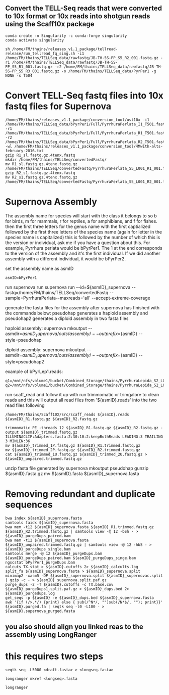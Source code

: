 ## Convert the TELL-Seq reads that were converted to 10x format or 10x reads into shotgun reads using the Scaff10x package
	conda create -n Singularity -c conda-forge singularity
	conda activate singularity

	sh /home/FM/thains/releases_v1.1_package/tellread-release/run_tellread_fq_sing.sh -i1 /home/FM/thains/TELLSeq_data/rawfastq/JB-TH-5S-PP_S5_R2_001.fastq.gz -r1 /home/FM/thains/TELLSeq_data/rawfastq/JB-TH-5S-PP_S5_R1_001.fastq.gz -r2 /home/FM/thains/TELLSeq_data/rawfastq/JB-TH-5S-PP_S5_R3_001.fastq.gz -o /home/FM/thains/TELLSeq_data/PyrPer1 -g NONE -s T504

# Convert TELL-Seq fastq files into 10x fastq files for Supernova
	/home/FM/thains/releases_v1.1_package/conversion_tool/ust10x -i1 /home/FM/thains/TELLSeq_data/bPyrPer1/Full/PyrrhuraPerlata_I1_T501.fastq.gz.corrected.err_barcode_removed.fastq.gz -r1 /home/FM/thains/TELLSeq_data/bPyrPer1/Full/PyrrhuraPerlata_R1_T501.fastq.gz.corrected.err_barcode_removed.fastq.gz -r2 /home/FM/thains/TELLSeq_data/bPyrPer1/Full/PyrrhuraPerlata_R2_T501.fastq.gz.corrected.err_barcode_removed.fastq.gz -wl /home/FM/thains/releases_v1.1_package/conversion_tool/4Mwith-alts-february-2016.txt
	gzip R1_sl.fastq.gz.4tenx.fastq
	mkdir /home/FM/thains/TELLSeq/convertedFastq/
	mv R1_sl.fastq.gz.4tenx.fastq.gz /home/FM/thains/TELLSeq/convertedFastq/PyrrhuraPerlata_S5_L001_R1_001.fastq.gz
	gzip R2_s1.fastq.gz.4tenx.fastq
	mv R2_s1.fastq.gz.4tenx.fastq.gz /home/FM/thains/TELLSeq/convertedFastq/PyrrhuraPerlata_S5_L001_R2_001.fastq.gz

# Supernova Assembly 
The assembly name for species will start with the class it belongs to so b for birds, m for mammals, r for reptiles, a for amphibians, and f for fishes.
then the first three letters for the genus name with the first captialized followed by the first three letters of the species name (again for letter in the species name is capitalized)
this is followed by the number of which this is the version or individual, ask me if you have a question about this.
For example, Pyrrhura perlata would be bPyrPer1. The 1 at the end corresponds to the version of the assembly and it's the first individual. If we did another assembly with a different individual, it would be bPyrPer2.

set the assembly name as asmID

	asmID=bPyrPer1
	
run supernova run
	supernova run --id=${asmID}_supernova --fastq=/home/FM/thains/TELLSeq/convertedFastq --sample=PyrrhuraPerlata--maxreads='all' --accept-extreme-coverage

generate the fasta files for the assembly after supernova has finished with the commands below: pseudohap generates a haploid assembly and pseudohap2 generates a diploid assembly in two fasta files

haploid assembly:
	supernova mkoutput --asmdir=${asmID}_supernova/outs/assembly/ --outprefix=${asmID} --style=pseudohap
	
diploid assembly:
	supernova mkoutput --asmdir=${asmID}_supernova/outs/assembly/ --outprefix=${asmID} --style=pseudohap2


example of bPyrLep1.reads:

	q1=/mnt/nfs/volume1/bucket/Combined_Storage/thains/PyrrhuraLepida_S2_L001_R1_001.fastq.gz
	q2=/mnt/nfs/volume1/bucket/Combined_Storage/thains/PyrrhuraLepida_S2_L001_R2_001.fastq.gz

run scaff_read and follow it up with run trimmomatic or trimgalore to clean reads and this will output all read files from '${asmID}.reads' into the two read files following

	/home/FM/thains/Scaff10X/src/scaff_reads ${asmID}.reads ${asmID}_R1.fastq.gz ${asmID}_R2.fastq.gz

	trimmomatic PE -threads 12 ${asmID}_R1.fastq.gz ${asmID}_R2.fastq.gz -output ${asmID}_trimmed.fastq.gz ILLUMINACLIP:Adapters.fasta:2:30:10:2:keepBothReads LEADING:3 TRAILING 3 MINLEN:36
	mv ${asmID}_trimmed_1P.fastq.gz ${asmID}_R1.trimmed.fastq.gz
	mv ${asmID}_trimmed_2P.fastq.gz ${asmID}_R2.trimmed.fastq.gz
	cat ${asmID}_trimmed_1U.fastq.gz ${asmID}_trimmed_2U.fastq.gz > ${asmID}_unpaired.trimmed.fastq.gz

unzip fasta file generated by supernova mkoutput pseudohap
	gunzip ${asmID}.fasta.gz
	mv ${asmID}.fasta ${asmID}_supernova.fasta

# Removing redundant and duplicate sequences
	bwa index ${asmID}_supernova.fasta
	samtools faidx ${asmID}_supernova.fasta
	bwa mem -t12 ${asmID}_supernova.fasta ${asmID}_R1.trimmed.fastq.gz ${asmID}_R2.trimmed.fastq.gz | samtools view -@ 12 -bSh - > ${asmID}_purgeDups_paired.bam
	bwa mem -t12 ${asmID}_supernova.fasta ${asmID}_unpaired.trimmed.fastq.gz | samtools view -@ 12 -hbS - > ${asmID}_purgeDups_single.bam
	samtools merge -@ 12 ${asmID}_purgeDups.bam ${asmID}_purgeDups_paired.bam ${asmID}_purgeDups_singe.bam
	ngscstat bPyrPer1_purgeDups.bam
	calcuts TX.stat > ${asmID}.cutoffs 2> ${asmID}_calcults.log
	split_fa ${asmID}_supernova.fasta > ${asmID}_supernova.split
	minimap2 -xasm5 -DP ${asmID}_supernova.split ${asmID}_supernovac.split | gzip -c - > ${asmID}_supernova.split.paf.gz
	purge_dups -2 -T ${asmID}.cutoffs -c TX.base.cov ${asmID}_purgeDups1.split.paf.gz > ${asmID}_dups.bed 2> ${asmID}_purgedups.log
	get_seqs -p ${asmID} -e ${asmID}_dups.bed ${asmID}_supernova.fasta
	awk '{if (/>.*/) {print} else { sub(/^N*/, "")sub(/N*$/, ""); print}}' ${asmID}.purged.fa | seqtk seq -l0 -L100 - > ${asmID}.supernova_purged.fasta

## you also should align you linked reas to the assembly using LongRanger
# this requires two steps

	seqtk seq -L5000 <draft.fasta> > <longseq.fasta>

	longranger mkref <longseq>.fasta

	longranger 
